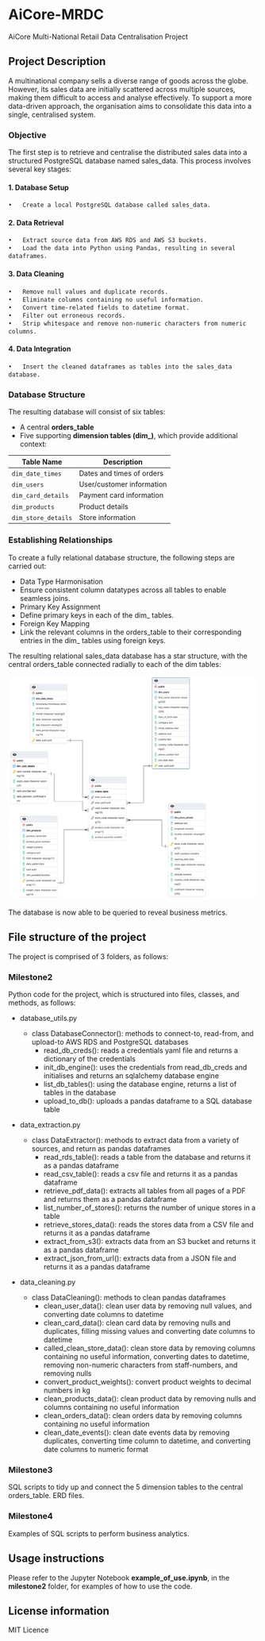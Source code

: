 # AiCore-MRDC
AiCore Multi-National Retail Data Centralisation Project

## Project Description

A multinational company sells a diverse range of goods across the globe. However, its sales data are initially scattered across multiple sources, making them difficult to access and analyse effectively. To support a more data-driven approach, the organisation aims to consolidate this data into a single, centralised system.

### Objective

The first step is to retrieve and centralise the distributed sales data into a structured PostgreSQL database named sales_data. This process involves several key stages:
#### 1.	Database Setup
    •	Create a local PostgreSQL database called sales_data.
#### 2.	Data Retrieval
	•	Extract source data from AWS RDS and AWS S3 buckets.
	•	Load the data into Python using Pandas, resulting in several dataframes.
#### 3.	Data Cleaning
	•	Remove null values and duplicate records.
	•	Eliminate columns containing no useful information.
	•	Convert time-related fields to datetime format.
	•	Filter out erroneous records.
	•	Strip whitespace and remove non-numeric characters from numeric columns.
#### 4.	Data Integration
	•	Insert the cleaned dataframes as tables into the sales_data database.

### Database Structure

The resulting database will consist of six tables:
- A central **orders_table**
- Five supporting **dimension tables (dim_)**, which provide additional context:

| Table Name         | Description                          |
|--------------------|--------------------------------------|
| `dim_date_times`   | Dates and times of orders            |
| `dim_users`        | User/customer information            |
| `dim_card_details` | Payment card information             |
| `dim_products`     | Product details                      |
| `dim_store_details`| Store information                    |

### Establishing Relationships

To create a fully relational database structure, the following steps are carried out:
- Data Type Harmonisation
- Ensure consistent column datatypes across all tables to enable seamless joins.
- Primary Key Assignment
- Define primary keys in each of the dim_ tables.
- Foreign Key Mapping
- Link the relevant columns in the orders_table to their corresponding entries in the dim_ tables using foreign keys.
 

The resulting relational sales_data database has a star structure, with the central orders_table connected radially to each of the dim tables:

<img src="figures/sales_data_erd.png" alt="ERD Diagram" width="600"/>

The database is now able to be queried to reveal business metrics.

## File structure of the project

The project is comprised of 3 folders, as follows:

### Milestone2

Python code for the project, which is structured into files, classes, and methods, as follows:

- database_utils.py
    - class DatabaseConnector(): methods to connect-to, read-from, and upload-to AWS RDS and PostgreSQL databases
        - read_db_creds(): reads a credentials yaml file and returns a dictionary of the credentials
        - init_db_engine(): uses the credentials from read_db_creds and initialises and returns an sqlalchemy database engine
        - list_db_tables(): using the database engine, returns a list of tables in the database
        - upload_to_db(): uploads a pandas dataframe to a SQL database table
        
- data_extraction.py
    - class DataExtractor(): methods to extract data from a variety of sources, and return as pandas dataframes
        - read_rds_table(): reads a table from the database and returns it as a pandas dataframe
        - read_csv_table(): reads a csv file and returns it as a pandas dataframe
        - retrieve_pdf_data(): extracts all tables from all pages of a PDF and returns them as a pandas dataframe
        - list_number_of_stores(): returns the number of unique stores in a table
        - retrieve_stores_data(): reads the stores data from a CSV file and returns it as a pandas dataframe
        - extract_from_s3(): extracts data from an S3 bucket and returns it as a pandas dataframe
        - extract_json_from_url(): extracts data from a JSON file and returns it as a pandas dataframe

- data_cleaning.py
    - class DataCleaning(): methods to clean pandas dataframes
        - clean_user_data(): clean user data by removing null values, and converting date columns to datetime
        - clean_card_data(): clean card data by removing nulls and duplicates, filling missing values and converting date columns to datetime
        - called_clean_store_data(): clean store data by removing columns containing no useful information, 
        converting dates to datetime, removing non-numeric characters from staff-numbers, and removing nulls
        - convert_product_weights(): convert product weights to decimal numbers in kg
        - clean_products_data(): clean product data by removing nulls and columns containing no useful information
        - clean_orders_data(): clean orders data by removing columns containing no useful information
        - clean_date_events(): clean date events data by removing duplicates, converting time column to datetime,
        and converting date columns to numeric format

### Milestone3

SQL scripts to tidy up and connect the 5 dimension tables to the central orders_table. 
ERD files.

### Milestone4

Examples of SQL scripts to perform business analytics.

## Usage instructions

Please refer to the Jupyter Notebook **example_of_use.ipynb**, in the **milestone2** folder, for examples of how to use the code.

## License information

MIT Licence

